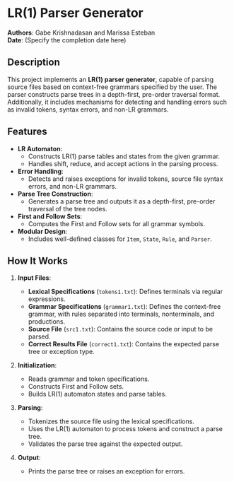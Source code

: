 # LR(1) Parser Generator

**Authors**: Gabe Krishnadasan and Marissa Esteban  
**Date**: (Specify the completion date here)

## Description

This project implements an **LR(1) parser generator**, capable of parsing source files based on context-free grammars specified by the user. The parser constructs parse trees in a depth-first, pre-order traversal format. Additionally, it includes mechanisms for detecting and handling errors such as invalid tokens, syntax errors, and non-LR grammars.

## Features

- **LR Automaton**:
  - Constructs LR(1) parse tables and states from the given grammar.
  - Handles shift, reduce, and accept actions in the parsing process.
- **Error Handling**:
  - Detects and raises exceptions for invalid tokens, source file syntax errors, and non-LR grammars.
- **Parse Tree Construction**:
  - Generates a parse tree and outputs it as a depth-first, pre-order traversal of the tree nodes.
- **First and Follow Sets**:
  - Computes the First and Follow sets for all grammar symbols.
- **Modular Design**:
  - Includes well-defined classes for `Item`, `State`, `Rule`, and `Parser`.

## How It Works

1. **Input Files**:
   - **Lexical Specifications** (`tokens1.txt`): Defines terminals via regular expressions.
   - **Grammar Specifications** (`grammar1.txt`): Defines the context-free grammar, with rules separated into terminals, nonterminals, and productions.
   - **Source File** (`src1.txt`): Contains the source code or input to be parsed.
   - **Correct Results File** (`correct1.txt`): Contains the expected parse tree or exception type.

2. **Initialization**:
   - Reads grammar and token specifications.
   - Constructs First and Follow sets.
   - Builds LR(1) automaton states and parse tables.

3. **Parsing**:
   - Tokenizes the source file using the lexical specifications.
   - Uses the LR(1) automaton to process tokens and construct a parse tree.
   - Validates the parse tree against the expected output.

4. **Output**:
   - Prints the parse tree or raises an exception for errors.
